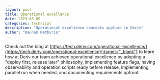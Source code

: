 ```yaml
---
layout: post
title: Operational excellence
date: 2023-03-09
categories: technical
description: "Operational excellence concepts applied in Deriv"
author: "Raunak Kathuria"
---
```


Check out the blog at [https://tech.deriv.com/operational-excellence/](https://tech.deriv.com/operational-excellence){:target="_blank"} to learn how at Deriv our team achieved operational excellence by adopting a "deploy first, release later" philosophy, implementing feature flags, having observability and operation scripts ready before release, implementing parallel run when needed, and documenting requirements upfront
